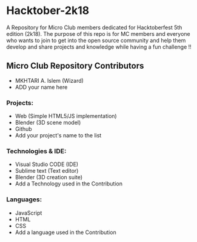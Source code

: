 # Hacktober-2k18
A Repository for Micro Club members dedicated for Hacktoberfest 5th edition (2k18). The purpose of this repo is for MC members and everyone who wants to join to get into the open source community and help them develop and share projects and knowledge while having a fun challenge !!

## Micro Club Repository Contributors

* MKHTARI A. Islem (Wizard)
* ADD your name here

### Projects: 

* Web (Simple HTML5/JS implementation)
* Blender (3D scene model)
* Github
* Add your project's name to the list

### Technologies & IDE: 

* Visual Studio CODE (IDE)
* Sublime text (Text editor) 
* Blender (3D creation suite)
* Add a Technology used in the Contribution

### Languages: 

* JavaScript
* HTML
* CSS
* Add a language used in the Contribution
